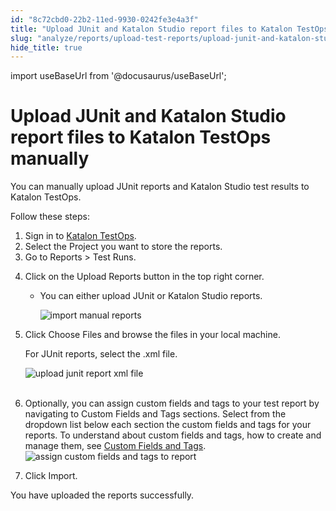 ```yaml
---
id: "8c72cbd0-22b2-11ed-9930-0242fe3e4a3f"
title: "Upload JUnit and Katalon Studio report files to Katalon TestOps manually"
slug: "analyze/reports/upload-test-reports/upload-junit-and-katalon-studio-report-files-to-katalon-testops-manually"
hide_title: true
---
```

import useBaseUrl from '@docusaurus/useBaseUrl';


# <a id="id" class="anchor_top_offset"/><a id="ariaid-title1" class="anchor_top_offset"/> Upload JUnit and <span xmlns="http://www.w3.org/1999/xhtml" className="ph">Katalon Studio</span>  report files to <span xmlns="http://www.w3.org/1999/xhtml" className="ph">Katalon TestOps</span>  manually 

<p xmlns="http://www.w3.org/1999/xhtml" className="p">You can manually upload JUnit reports and Katalon Studio test results to <span className="ph">Katalon TestOps</span>.</p> 
<p xmlns="http://www.w3.org/1999/xhtml" className="p">Follow these steps:</p> 
<ol xmlns="http://www.w3.org/1999/xhtml" className="ol"><li className="li">Sign in to <a className="xref j-external-link" href="https://testops.katalon.io/login" target="_blank">Katalon TestOps</a>.</li><li className="li">Select the Project you want to store the reports.</li><li className="li">Go to <span className="ph uicontrol">Reports</span> &gt; <span className="ph uicontrol">Test Runs</span>.</li><li className="li"><p className="p">Click on the <span className="ph uicontrol">Upload Reports</span> button in the top right corner.</p><ul className="ul"><li className="li"><p className="p">You can either upload JUnit or Katalon Studio reports.</p><p className="p"> <img className="image" src={useBaseUrl("/fa91fab0-76c1-11ed-a602-0242cfbc79b5.png")} alt="import manual reports" /></p></li></ul></li><li className="li"><p className="p">Click <span className="ph uicontrol">Choose Files</span> and browse the files in your local machine.</p><p className="p">For JUnit reports, select the .xml file.</p><p className="p"><img className="image" src={useBaseUrl("https://github.com/katalon-studio/docs-images/raw/master/katalon-analytics/docs/testops-revamp-aug-junit-upload/search-junit-file-2.png")} alt="upload junit report xml file" /><br /><br /></p></li><li className="li"><p className="p">Optionally, you can assign custom fields and tags to your test report by navigating to <span className="ph uicontrol">Custom Fields</span> and <span className="ph uicontrol">Tags</span> sections. Select from the dropdown list below each section the custom fields and tags for your reports. To understand about custom fields and tags, how to create and manage them, see <a className="xref" href="/organize/custom-fields-and-tags">Custom Fields and Tags</a>.<img className="image" width={700} src={useBaseUrl("/e4e71ab0-76c1-11ed-a602-0242cfbc79b5.png")} alt="assign custom fields and tags to report" /></p></li><li className="li"><p className="p">Click <span className="ph uicontrol">Import</span>.</p></li></ol> 
<p xmlns="http://www.w3.org/1999/xhtml" className="p">You have uploaded the reports successfully.</p> 
